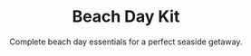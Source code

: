 ---
layout: list
title: "Beach Day Kit"
permalink: "/beach-day-essentials-and-gear/"
categories: [Summer]

emoji: "🏖️"
subtitle: "Complete beach day essentials for a perfect seaside getaway."
description: "Planning a perfect beach day? Don't forget anything with our comprehensive beach packing list! From essential sun protection to fun beach activities, we've got you covered with everything you need for a safe, comfortable, and enjoyable day by the ocean. Perfect for families, couples, and solo beachgoers."

items:
    - name: Essential
      items:
        - 'Beach chair'
        - 'Beach towel'
        - 'Beach umbrella'
        - 'Flip flops'
        - 'Goggles'
        - 'Hat or Cap'
        - 'Portable speaker'
        - 'Sunglasses (UV protection)'
        - 'Swimming suit'
        - 'Waterproof phone case'
        - 'Waterproof sunscreen (SPF 30+)'
    - name: Food and drinks
      items:
        - 'Cooler with ice'
        - 'Drinks'
        - 'Fresh fruits'
        - 'Reusable utensils'
        - 'Sandwiches'
        - 'Snacks'
        - 'Trash bag'
        - 'Water bottles'
        - 'Wet wipes'
    - name: Kids
      items:
        - 'Beach ball'
        - 'Beach tent'
        - 'Extra outfit'
        - 'Floaties'
        - 'Kid-friendly sunscreen'
        - 'Mini pool'
        - 'Sand toys'
        - 'Swim diapers'
        - 'Water shoes'
    - name: Safety & Comfort
      items:
        - 'Aloe vera gel'
        - 'Emergency contact list'
        - 'First aid kit'
        - 'Insect repellent'
        - 'Portable fan'
    - name: Entertainment
      items:
        - 'Beach games'
        - 'Books or Kindle'
        - 'Frisbee'
        - 'Magazines'
        - 'Playing cards'
        - 'Portable charger'
    - name: Miscellaneous
      items:
        - 'Beach cart'
        - 'Cash and cards'
        - 'Change of clothes'
        - 'ID and important documents'
        - 'Plastic bags for wet items'
        - 'Zip-lock bags'
---